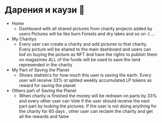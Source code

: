 # Дарения и каузи 🤠

* Home&#x20;
  * Dashboard with all shared pictures from charity projects added by users Pictures will be like burn Forests and dry lakes and so on :( ...
* My Charitys&#x20;
  * Every user can create a charity and add pictures to that charity. Every picture will be shared to the main dashboard and users can bid on buying the picture as NFT ànd have the rights to publish them on magazines ALL of the funds will be used to save the land represended in the charity
* My Part of Saving the Planet&#x20;
  * Shows statistics for how much this user is saving the earth. Every user will receive 33% ot splited weekly accumulated LP tokens as reward for saving the planet
* Others part of Saving the Planet&#x20;
  * When charity is finished the money will be redrawn on parts by 33% and every other user can Vote if the user should receive the next part part by looking the pictures. If the user is not doing anything for the charity for 60 days , other user can reclaim the charity and get all the rewards and fame

